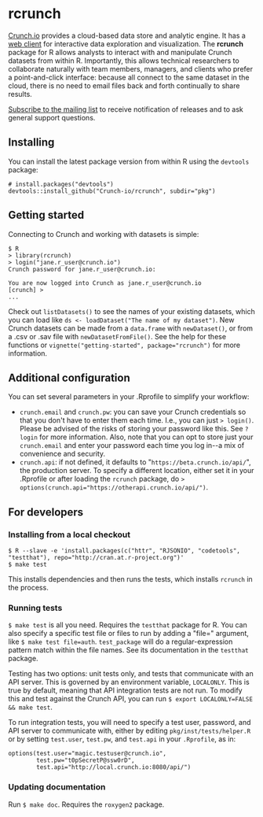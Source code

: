 # rcrunch

[Crunch.io](http://crunch.io/) provides a cloud-based data store and analytic engine. It has a [web client](https://beta.crunch.io/) for interactive data exploration and visualization. The **rcrunch** package for R allows analysts to interact with and manipulate Crunch datasets from within R. Importantly, this allows technical researchers to collaborate naturally with team members, managers, and clients who prefer a point-and-click interface: because all connect to the same dataset in the cloud, there is no need to email files back and forth continually to share results. 

[Subscribe to the mailing list](mailto:rcrunch+subscribe@crunch.io) to receive notification of releases and to ask general support questions.

## Installing

You can install the latest package version from within R using the `devtools` package:

    # install.packages("devtools")
    devtools::install_github("Crunch-io/rcrunch", subdir="pkg")

## Getting started

Connecting to Crunch and working with datasets is simple:

    $ R
    > library(rcrunch)
    > login("jane.r_user@crunch.io")
    Crunch password for jane.r_user@crunch.io: 
    
    You are now logged into Crunch as jane.r_user@crunch.io
    [crunch] > 
    ...

Check out `listDatasets()` to see the names of your existing datasets, which you can load like `ds <- loadDataset("The name of my dataset")`. New Crunch datasets can be made from a `data.frame` with `newDataset()`, or from a .csv or .sav file with `newDatasetFromFile()`. See the help for these functions or `vignette("getting-started", package="rcrunch")` for more information.

## Additional configuration

You can set several parameters in your .Rprofile to simplify your workflow:

* `crunch.email` and `crunch.pw`: you can save your Crunch credentials so that you don't have to enter them each time. I.e., you can just `> login()`. Please be advised of the risks of storing your password like this. See `?login` for more information. Also, note that you can opt to store just your `crunch.email` and enter your password each time you log in--a mix of convenience and security.
* `crunch.api`: if not defined, it defaults to "`https://beta.crunch.io/api/`", the production server. To specify a different location, either set it in your .Rprofile or after loading the `rcrunch` package, do `> options(crunch.api="https://otherapi.crunch.io/api/")`.

## For developers

### Installing from a local checkout

    $ R --slave -e 'install.packages(c("httr", "RJSONIO", "codetools", "testthat"), repo="http://cran.at.r-project.org")'
    $ make test

This installs dependencies and then runs the tests, which installs `rcrunch` in the process.

### Running tests

`$ make test` is all you need. Requires the `testthat` package for R. You can also specify a specific test file or files to run by adding a "file=" argument, like `$ make test file=auth`. `test_package` will do a regular-expression pattern match within the file names. See its documentation in the `testthat` package.

Testing has two options: unit tests only, and tests that communicate with an API server. This is governed by an environment variable, `LOCALONLY`. This is true by default, meaning that API integration tests are not run. To modify this and test against the Crunch API, you can run `$ export LOCALONLY=FALSE && make test`. 

To run integration tests, you will need to specify a test user, password, and API server to communicate with, either by editing `pkg/inst/tests/helper.R` or by setting `test.user`, `test.pw`, and `test.api` in your `.Rprofile`, as in:

    options(test.user="magic.testuser@crunch.io",
            test.pw="t0pSecretP@ssw0rD",
            test.api="http://local.crunch.io:8080/api/")


### Updating documentation

Run `$ make doc`. Requires the `roxygen2` package.
